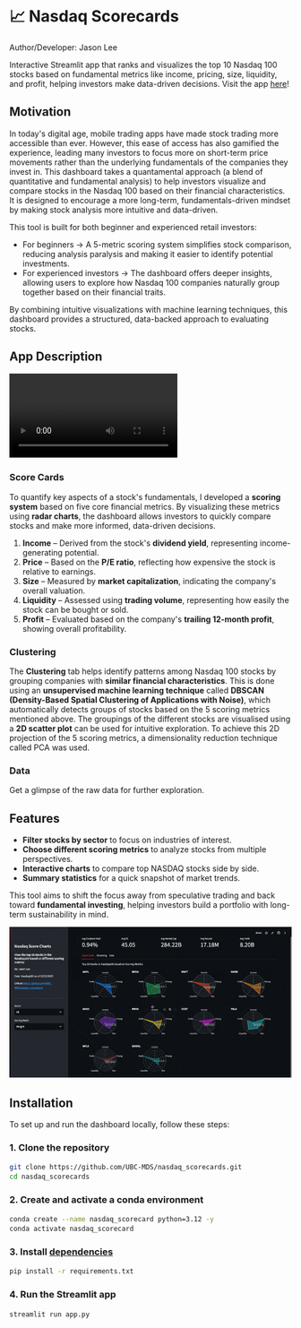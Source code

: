 # 📈 Nasdaq Scorecards  
Author/Developer: Jason Lee

Interactive Streamlit app that ranks and visualizes the top 10 Nasdaq 100 stocks based on fundamental metrics like income, pricing, size, liquidity, and profit, helping investors make data-driven decisions. Visit the app [here](https://nasdaq-score-cards.streamlit.app)!

## Motivation  

In today's digital age, mobile trading apps have made stock trading more accessible than ever. However, this ease of access has also gamified the experience, leading many investors to focus more on short-term price movements rather than the underlying fundamentals of the companies they invest in. This dashboard takes a quantamental approach (a blend of quantitative and fundamental analysis) to help investors visualize and compare stocks in the Nasdaq 100 based on their financial characteristics. It is designed to encourage a more long-term, fundamentals-driven mindset by making stock analysis more intuitive and data-driven.

This tool is built for both beginner and experienced retail investors:

- For beginners → A 5-metric scoring system simplifies stock comparison, reducing analysis paralysis and making it easier to identify potential investments.
- For experienced investors → The dashboard offers deeper insights, allowing users to explore how Nasdaq 100 companies naturally group together based on their financial traits. 

By combining intuitive visualizations with machine learning techniques, this dashboard provides a structured, data-backed approach to evaluating stocks.

## App Description

![video demo](img/demo.mp4)

### Score Cards
To quantify key aspects of a stock's fundamentals, I developed a **scoring system** based on five core financial metrics. By visualizing these metrics using **radar charts**, the dashboard allows investors to quickly compare stocks and make more informed, data-driven decisions.   

1. **Income** – Derived from the stock's **dividend yield**, representing income-generating potential.  
2. **Price** – Based on the **P/E ratio**, reflecting how expensive the stock is relative to earnings.  
3. **Size** – Measured by **market capitalization**, indicating the company's overall valuation.  
4. **Liquidity** – Assessed using **trading volume**, representing how easily the stock can be bought or sold.  
5. **Profit** – Evaluated based on the company's **trailing 12-month profit**, showing overall profitability.  

### Clustering

The **Clustering** tab helps identify patterns among Nasdaq 100 stocks by grouping companies with **similar financial characteristics**. This is done using an **unsupervised machine learning technique** called **DBSCAN (Density-Based Spatial Clustering of Applications with Noise)**, which automatically detects groups of stocks based on the 5 scoring metrics mentioned above. The groupings of the different stocks are visualised using a **2D scatter plot** can be used for intuitive exploration. To achieve this 2D projection of the 5 scoring metrics, a dimensionality reduction technique called PCA was used.

### Data
Get a glimpse of the raw data for further exploration.

## Features  
- **Filter stocks by sector** to focus on industries of interest.  
- **Choose different scoring metrics** to analyze stocks from multiple perspectives.  
- **Interactive charts** to compare top NASDAQ stocks side by side.  
- **Summary statistics** for a quick snapshot of market trends.  

This tool aims to shift the focus away from speculative trading and back toward **fundamental investing**, helping investors build a portfolio with long-term sustainability in mind. 

![demo](img/demo.gif)

## Installation  

To set up and run the dashboard locally, follow these steps:  

### 1. Clone the repository  
```bash
git clone https://github.com/UBC-MDS/nasdaq_scorecards.git
cd nasdaq_scorecards
```
### 2. Create and activate a conda environment 
```bash
conda create --name nasdaq_scorecard python=3.12 -y
conda activate nasdaq_scorecard
```

### 3. Install [dependencies](https://github.com/UBC-MDS/nasdaq_scorecards/blob/main/requirements.txt)
```bash
pip install -r requirements.txt
```

### 4. Run the Streamlit app
```bash
streamlit run app.py
```
 

